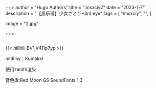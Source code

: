 +++
author = "Hugo Authors"
title = "imsxciy2"
date = "2023-1-7"
description = "【黑乐谱】少女さとり~3rd eye"
tags = [
    "imsxciy",
    "",
]

image = "2.jpg"

+++



## 

{{< bilibili BV1jV411p7yp >}}

midi by：Kumakki

 使用zenith渲染 

音色库:Red Moon GS SoundFonts 1.3
